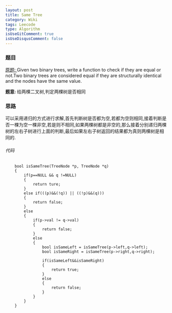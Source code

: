 ```yaml
---
layout: post
title: Same Tree 
category: Wiki
tags: Leecode
type: Algorithm
isUseGitComment: true
isUseDisqusComment: false
---
```


### 题目
[原题: ](//oj.leetcode.com/problems/same-tree/)Given two binary trees, write a function to check if they are equal or not.Two binary trees are considered equal if they are structurally identical and the nodes have the same value.

<b>题意: </b>给两棵二叉树,判定两棵树是否相同

### 思路
可以采用递归的方式进行求解,首先判断树是否都为空,若都为空则相同,接着判断是否一棵为空一棵非空,若是则不相同,如果两棵树都是非空的,那么接着分别递归两棵树的左右子树进行上面的判断,最后如果左右子树返回的结果都为真则两棵树是相同的.

###### 代码

		bool isSameTree(TreeNode *p, TreeNode *q) 
		{
		    if(p==NULL && q !=NULL)
		    {
		        return ture;
		    }
		    else if(((p)&&(!q)) || ((!p)&&(q)))
		    {
		        return false;
		    }
		    else
		    {
		        if(p->val != q->val)
		        {
		            return false;
		        }
		        else
		        {
		            bool isSameLeft = isSameTree(p->left,q->left);
		            bool isSameRight = isSameTree(p->right,q->right);
		            
		            if(isSameLeft&&isSameRight)
		            {
		                return true;
		            }
		            else
		            {
		                return false;
		            }
		        }
		    }
		}

